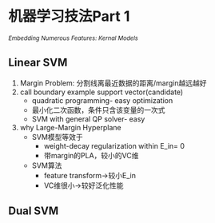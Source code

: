 # 机器学习技法Part 1   

<sub>*Embedding Numerous Features: Kernal Models*</sub>   

## Linear SVM
1. Margin Problem: 分割线离最近数据的距离/margin越远越好
2. call boundary example support vector(candidate)
   * quadratic programming- easy optimization
   * 最小化二次函数，条件只含该变量的一次式
   * SVM with general QP solver- easy
3. why Large-Margin Hyperplane
   * SVM模型等效于
      * weight-decay regularization within E_in= 0
      * 带margin的PLA，较小的VC维
   * SVM算法
      * feature transform->较小E_in
      * VC维很小->较好泛化性能
## Dual SVM